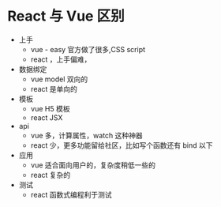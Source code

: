 # React 与 Vue 区别

- 上手
  - vue - easy 官方做了很多,CSS script
  - react ，上手偏难，
- 数据绑定
  - vue model 双向的
  - react 是单向的
- 模板
  - vue H5 模板
  - react JSX
- api
  - vue 多，计算属性，watch 这种神器
  - react 少，更多功能留给社区，比如写个函数还有 bind 以下
- 应用
  - vue 适合面向用户的，复杂度稍低一些的
  - react 复杂的
- 测试
  - react 函数式编程利于测试
